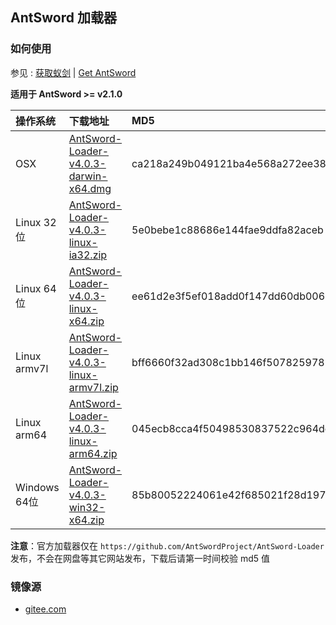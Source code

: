 ## AntSword 加载器

### 如何使用

参见 : [获取蚁剑](https://doc.u0u.us/zh-hans/getting_started/get_antsword.html) | [Get AntSword](https://doc.u0u.us/en/getting_started/get_antsword.html)

**适用于 AntSword >= v2.1.0**

操作系统 | 下载地址 | MD5
:--|:--|:--
OSX | [AntSword-Loader-v4.0.3-darwin-x64.dmg](https://github.com/AntSwordProject/AntSword-Loader/raw/4.0.3/AntSword-Loader-v4.0.3-darwin-x64.dmg) | ca218a249b049121ba4e568a272ee389
Linux 32位 | [AntSword-Loader-v4.0.3-linux-ia32.zip](https://github.com/AntSwordProject/AntSword-Loader/raw/4.0.3/AntSword-Loader-v4.0.3-linux-ia32.zip) | 5e0bebe1c88686e144fae9ddfa82aceb
Linux 64位 | [AntSword-Loader-v4.0.3-linux-x64.zip](https://github.com/AntSwordProject/AntSword-Loader/raw/4.0.3/AntSword-Loader-v4.0.3-linux-x64.zip) | ee61d2e3f5ef018add0f147dd60db006
Linux armv7l | [AntSword-Loader-v4.0.3-linux-armv7l.zip](https://github.com/AntSwordProject/AntSword-Loader/raw/4.0.3/AntSword-Loader-v4.0.3-linux-armv7l.zip) | bff6660f32ad308c1bb146f507825978
Linux arm64 | [AntSword-Loader-v4.0.3-linux-arm64.zip](https://github.com/AntSwordProject/AntSword-Loader/raw/4.0.3/AntSword-Loader-v4.0.3-linux-arm64.zip) | 045ecb8cca4f50498530837522c964dc
Windows 64位 | [AntSword-Loader-v4.0.3-win32-x64.zip](https://github.com/AntSwordProject/AntSword-Loader/raw/4.0.3/AntSword-Loader-v4.0.3-win32-x64.zip) | 85b80052224061e42f685021f28d1975

**注意**：官方加载器仅在 `https://github.com/AntSwordProject/AntSword-Loader` 发布，不会在网盘等其它网站发布，下载后请第一时间校验 md5 值

### 镜像源

* [gitee.com](https://gitee.com/AntSwordProject/AntSword-Loader)
